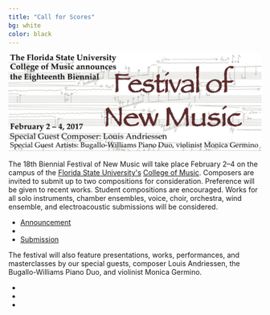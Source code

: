 ```yaml
---
title: "Call for Scores"
bg: white
color: black
---
```


[comment]: ![JPG](/img/FNM2017banner.jpg)

<center><img src="/img/FNM2017banner.jpg" alt="FNM 2017 Banner" width="800"></center>

The 18th Biennial Festival of New Music will take place February 2–4 on the campus of the [Florida State University's][FSU] [College of Music][COM]. Composers are invited to submit up to two compositions for consideration. Preference will be given to recent works. Student compositions are encouraged. Works for all solo instruments, chamber ensembles, voice, choir, orchestra, wind ensemble, and electroacoustic submissions will be considered.

<div class="social">
  <ul>
    <li><a href="/CallForScores.pdf">Announcement</a></li>
    <li>&nbsp;&nbsp;&nbsp;&nbsp;&nbsp;</li>
    <li><a href="">Submission</a></li>
  </ul>
</div>

The festival will also feature presentations, works, performances, and masterclasses by our special guests, composer Louis Andriessen, the Bugallo-Williams Piano Duo, and violinist Monica Germino.

<div class="social">
  <ul>
    <li><a href="https://www.facebook.com/events/661292017324611/"><i class="fa fa-facebook"></i></a></li>
    <li><a href="https://twitter.com/FSUFNM"><i class="fa fa-twitter"></i></a></li>
    <li><a href="mailto:clifton.callender@fsu.edu"><i class="fa fa-envelope"></i></a></li>
  </ul>
</div>

[FSU]: http://www.fsu.edu
[COM]: http://music.fsu.edu